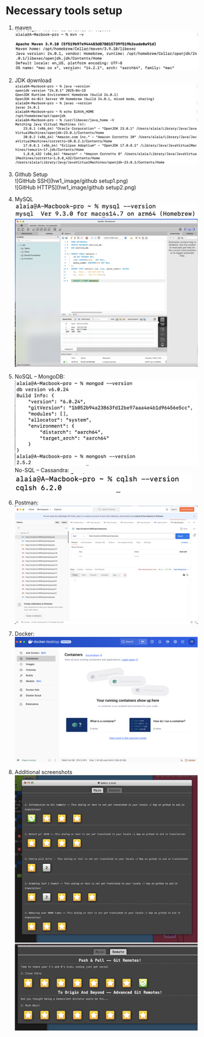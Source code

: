# Necessary tools setup

1. maven ![maven](hw1_image/maven.png)  
2. JDK download ![JDK](hw1_image/JDK.png)  

3. Github Setup  
   ![GitHub SSH](hw1_image/github setup1.png)  
   ![GitHub HTTPS](hw1_image/github setup2.png)  

4. MySQL  
   ![MySQL CLI](hw1_image/mysql.png)  
   ![MySQL Workbench](hw1_image/mysqlworkbench.png)  

5. NoSQL – MongoDB: ![MongoDB](hw1_image/MongoDB.png)  
   No-SQL – Cassandra: ![Cassandra](hw1_image/Cassandra.png)  

6. Postman: ![Postman](hw1_image/postman.png)  
7. Docker: ![Docker](hw1_image/docker.png)  

8. Additional screenshots  
   ![g1](hw1_image/g1.png)  
   ![g2](hw1_image/g2.png)
